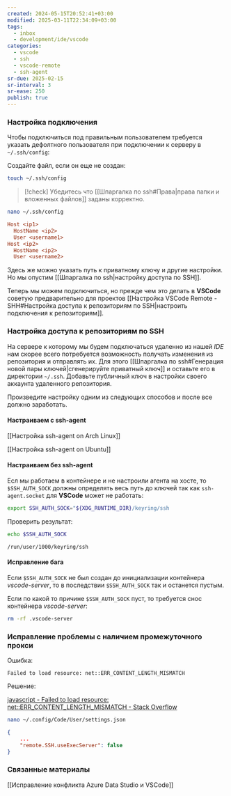 ```yaml
---
created: 2024-05-15T20:52:41+03:00
modified: 2025-03-11T22:34:09+03:00
tags:
  - inbox
  - development/ide/vscode
categories:
  - vscode
  - ssh
  - vscode-remote
  - ssh-agent
sr-due: 2025-02-15
sr-interval: 3
sr-ease: 250
publish: true
---
```

### Настройка подключения

Чтобы подключиться под правильным пользователем требуется указать дефолтного пользователя при подключении к серверу в `~/.ssh/config`:

Создайте файл, если он еще не создан:

```sh
touch ~/.ssh/config
```

> [!check] 
> Убедитесь что [[Шпаргалка по ssh#Права|права папки и вложенных файлов]] заданы корректно.

```sh
nano ~/.ssh/config
```

```ini title:~/.ssh/config ln:true hl:3,6
Host <ip1>
  HostName <ip2>
  User <username1>
Host <ip2>
  HostName <ip2>
  User <username2>
```

Здесь же можно указать путь к приватному ключу и другие настройки. Но мы опустим [[Шпаргалка по ssh|настройку доступа по SSH]].

Теперь мы можем подключиться, но прежде чем это делать в **VSCode** советую предварительно для проектов [[Настройка VSCode Remote - SHH#Настройка доступа к репозиториям по SSH|настроить подключения к репозиториям]].
### Настройка доступа к репозиториям по SSH

На сервере к которому мы будем подключаться удаленно из нашей *IDE* нам скорее всего потребуется возможность получать изменения из репозитория и отправлять их. Для этого [[Шпаргалка по ssh#Генерация новой пары ключей|сгенерируйте приватный ключ]] и оставьте его в директории `~/.ssh`. Добавьте публичный ключ в настройки своего аккаунта удаленного репозитория.

Произведите настройку одним из следующих способов и после все должно заработать.
#### Настраиваем с ssh-agent

[[Настройка ssh-agent on Arch Linux]]

[[Настройка ssh-agent on Ubuntu]]

#### Настраиваем без ssh-agent

Есл мы работаем в контейнере и не настроили агента на хосте, то `$SSH_AUTH_SOCK` должны определять весь путь до ключей так как `ssh-agent.socket` для **VSCode** может не работать:

```sh
export SSH_AUTH_SOCK="${XDG_RUNTIME_DIR}/keyring/ssh
```

Проверить результат:

```sh
echo $SSH_AUTH_SOCK
```

```log
/run/user/1000/keyring/ssh
```

#### Исправление бага

Если `$SSH_AUTH_SOCK` не был создан до инициализации контейнера *vscode-server*, то в последствии `$SSH_AUTH_SOCK` так и останется пустым.

Если по какой то причине `$SSH_AUTH_SOCK` пуст, то требуется снос контейнера *vscode-server*:

```sh
rm -rf .vscode-server
```

### Исправление проблемы с наличием промежуточного прокси

Ошибка:

```log
Failed to load resource: net::ERR_CONTENT_LENGTH_MISMATCH
```

Решение:

[javascript - Failed to load resource: net::ERR\_CONTENT\_LENGTH\_MISMATCH - Stack Overflow](https://stackoverflow.com/questions/23521839/failed-to-load-resource-neterr-content-length-mismatch)

```sh
nano ~/.config/Code/User/settings.json
```

```json title:~/.config/Code/User/settings.json ln:true hl:3
{
	...
	"remote.SSH.useExecServer": false
}
```

### Связанные материалы

[[Исправление конфликта Azure Data Studio и VSCode]]
